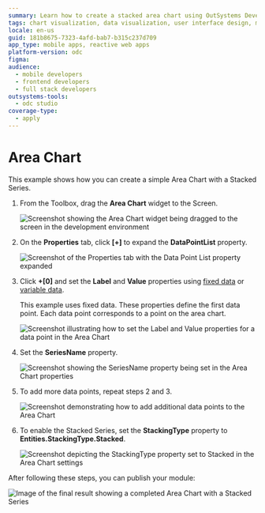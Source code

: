 ```yaml
---
summary: Learn how to create a stacked area chart using OutSystems Developer Cloud (ODC) with this step-by-step guide.
tags: chart visualization, data visualization, user interface design, mobile app development, outsystems
locale: en-us
guid: 181b8675-7323-4afd-bab7-b315c237d709
app_type: mobile apps, reactive web apps
platform-version: odc
figma:
audience:
  - mobile developers
  - frontend developers
  - full stack developers
outsystems-tools:
  - odc studio
coverage-type:
  - apply
---
```


# Area Chart

This example shows how you can create a simple Area Chart with a Stacked Series. 

1. From the Toolbox, drag the **Area Chart** widget to the Screen. 

    ![Screenshot showing the Area Chart widget being dragged to the screen in the development environment](images/chartarea-drag-ss.png "Dragging the Area Chart Widget")

1. On the **Properties** tab, click **[+]** to expand the **DataPointList** property.

    ![Screenshot of the Properties tab with the Data Point List property expanded](images/chartarea-expand-ss.png "Expanding the Data Point List Property")

1. Click **+[0]** and set the **Label** and **Value** properties using [fixed data](data.md#populate-your-chart-with-fixed-data) or [variable data](data.md#populate-your-chart-with-variable-data). 

    This example uses fixed data. These properties define the first data point. Each data point corresponds to a point on the area chart. 

    ![Screenshot illustrating how to set the Label and Value properties for a data point in the Area Chart](images/chartarea-datapointlist-ss.png "Setting the Data Point Properties")

1. Set the **SeriesName** property.

    ![Screenshot showing the SeriesName property being set in the Area Chart properties](images/chart-seriesname-ss.png "Setting the Series Name")

1. To add more data points, repeat steps 2 and 3.

    ![Screenshot demonstrating how to add additional data points to the Area Chart](images/chartarea-extradatapoints-ss.png "Adding More Data Points")

1. To enable the Stacked Series, set the **StackingType** property to **Entities.StackingType.Stacked**.

    ![Screenshot depicting the StackingType property set to Stacked in the Area Chart settings](images/chartarea-stackingtype-ss.png "Setting the Stacking Type")

After following these steps, you can publish your module:

![Image of the final result showing a completed Area Chart with a Stacked Series](images/chartarea-result.png "Final Area Chart Result")

